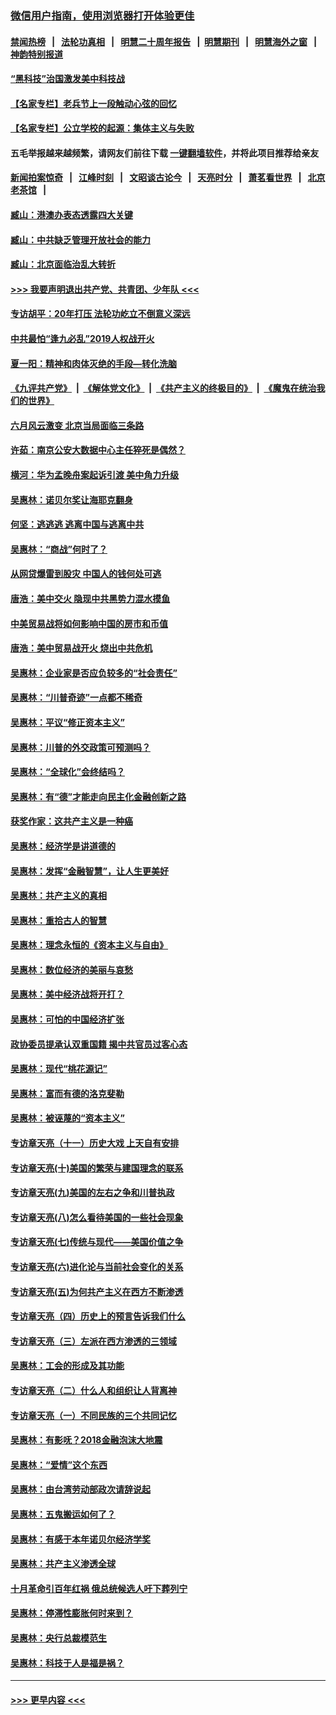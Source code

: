 ### [微信用户指南，使用浏览器打开体验更佳](https://github.com/gfw-breaker/banned-news1/blob/master/indexes/wechat-guide.md?t=0)
#### [禁闻热榜](热点新闻.md?t=0)  &nbsp;&nbsp;|&nbsp;&nbsp; [法轮功真相](https://github.com/gfw-breaker/truth/blob/master/README.md?t=0) &nbsp;&nbsp;|&nbsp;&nbsp; [明慧二十周年报告](https://github.com/gfw-breaker/mh-reports/blob/master/README.md?t=0) &nbsp;&nbsp;|&nbsp;&nbsp;[明慧期刊](https://github.com/gfw-breaker/mh-qikan) &nbsp;&nbsp;|&nbsp;&nbsp; [明慧海外之窗](https://github.com/gfw-breaker/mh-news/blob/master/README.md?t=0) &nbsp;&nbsp;|&nbsp;&nbsp; [神韵特别报道](https://github.com/gfw-breaker/mh-news/blob/master/shenyun.md?t=0)
#### [“黑科技”治国激发美中科技战](../pages/nsc423/n11638056.md?t=02080733) 
#### [【名家专栏】老兵节上一段触动心弦的回忆](../pages/nsc423/n11646016.md?t=02080733) 
#### [【名家专栏】公立学校的起源：集体主义与失败](../pages/nsc423/n11601833.md?t=02080733) 
#### 五毛举报越来越频繁，请网友们前往下载 [一键翻墙软件](https://github.com/gfw-breaker/ssr-accounts)，并将此项目推荐给亲友
#### [新闻拍案惊奇](https://github.com/gfw-breaker/banned-news1/blob/master/pages/link4.md) &nbsp;&nbsp;|&nbsp;&nbsp; [江峰时刻](https://github.com/gfw-breaker/banned-news1/blob/master/pages/link4.md) &nbsp;&nbsp;|&nbsp;&nbsp; [文昭谈古论今](https://github.com/gfw-breaker/banned-news1/blob/master/pages/link4.md) &nbsp;&nbsp;|&nbsp;&nbsp; [天亮时分](https://github.com/gfw-breaker/banned-news1/blob/master/pages/link4.md) &nbsp;&nbsp;|&nbsp;&nbsp; [萧茗看世界](https://github.com/gfw-breaker/banned-news1/blob/master/pages/link4.md) &nbsp;&nbsp;|&nbsp;&nbsp; [北京老茶馆](https://github.com/gfw-breaker/banned-news1/blob/master/pages/link4.md) &nbsp;&nbsp;|&nbsp;&nbsp; 
#### [臧山：港澳办表态透露四大关键](../pages/nsc423/n11421628.md?t=02080733) 
#### [臧山：中共缺乏管理开放社会的能力](../pages/nsc423/n11407457.md?t=02080733) 
#### [臧山：北京面临治乱大转折](../pages/nsc423/n11406895.md?t=02080733) 
#### [>>> 我要声明退出共产党、共青团、少年队 <<<](https://github.com/begood0513/goodnews/blob/master/quit/letter.md) 
#### [专访胡平：20年打压 法轮功屹立不倒意义深远](../pages/nsc423/n11398800.md?t=02080733) 
#### [中共最怕“逢九必乱”2019人权战开火](../pages/nsc423/n11385248.md?t=02080733) 
#### [夏一阳：精神和肉体灭绝的手段—转化洗脑](../pages/nsc423/n11368250.md?t=02080733) 
#### [《九评共产党》](https://github.com/begood0513/9ping.md/blob/master/README.md) &nbsp;|&nbsp; [《解体党文化》](../../../../jtdwh.md/blob/master/README.md)  &nbsp;|&nbsp; [《共产主义的终极目的》](../../../../gczydzjmd.md/blob/master/README.md) &nbsp;|&nbsp; [《魔鬼在统治我们的世界》](../../../../mgztzwmdsj.md/blob/master/README.md) 
#### [六月风云激变 北京当局面临三条路](../pages/nsc423/n11313668.md?t=02080733) 
#### [许茹：南京公安大数据中心主任猝死是偶然？](../pages/nsc423/n11064744.md?t=02080733) 
#### [横河：华为孟晚舟案起诉引渡 美中角力升级](../pages/nsc423/n11027230.md?t=02080733) 
#### [吴惠林：诺贝尔奖让海耶克翻身](../pages/nsc423/n10890049.md?t=02080733) 
#### [何坚：逃逃逃 逃离中国与逃离中共](../pages/nsc423/n10592891.md?t=02080733) 
#### [吴惠林：“商战”何时了？](../pages/nsc423/n10573558.md?t=02080733) 
#### [从网贷爆雷到股灾 中国人的钱何处可逃](../pages/nsc423/n10572800.md?t=02080733) 
#### [唐浩：美中交火 隐现中共黑势力混水摸鱼](../pages/nsc423/n10544040.md?t=02080733) 
#### [中美贸易战将如何影响中国的房市和币值](../pages/nsc423/n10543697.md?t=02080733) 
#### [唐浩：美中贸易战开火 烧出中共危机](../pages/nsc423/n10540126.md?t=02080733) 
#### [吴惠林：企业家是否应负较多的“社会责任”](../pages/nsc423/n10535022.md?t=02080733) 
#### [吴惠林：“川普奇迹”一点都不稀奇](../pages/nsc423/n10512808.md?t=02080733) 
#### [吴惠林：平议“修正资本主义”](../pages/nsc423/n10495724.md?t=02080733) 
#### [吴惠林：川普的外交政策可预测吗？](../pages/nsc423/n10462387.md?t=02080733) 
#### [吴惠林：“全球化”会终结吗？](../pages/nsc423/n10452838.md?t=02080733) 
#### [吴惠林：有“德”才能走向民主化金融创新之路](../pages/nsc423/n10432292.md?t=02080733) 
#### [获奖作家：这共产主义是一种癌](../pages/nsc423/n10431541.md?t=02080733) 
#### [吴惠林：经济学是讲道德的](../pages/nsc423/n10398014.md?t=02080733) 
#### [吴惠林：发挥“金融智慧”，让人生更美好](../pages/nsc423/n10375019.md?t=02080733) 
#### [吴惠林：共产主义的真相](../pages/nsc423/n10351394.md?t=02080733) 
#### [吴惠林：重拾古人的智慧](../pages/nsc423/n10337691.md?t=02080733) 
#### [吴惠林：理念永恒的《资本主义与自由》](../pages/nsc423/n10316274.md?t=02080733) 
#### [吴惠林：数位经济的美丽与哀愁](../pages/nsc423/n10292946.md?t=02080733) 
#### [吴惠林：美中经济战将开打？](../pages/nsc423/n10258825.md?t=02080733) 
#### [吴惠林：可怕的中国经济扩张](../pages/nsc423/n10219147.md?t=02080733) 
#### [政协委员提承认双重国籍 揭中共官员过客心态](../pages/nsc423/n10208809.md?t=02080733) 
#### [吴惠林：现代“桃花源记”](../pages/nsc423/n10185234.md?t=02080733) 
#### [吴惠林：富而有德的洛克斐勒](../pages/nsc423/n10142264.md?t=02080733) 
#### [吴惠林：被诬蔑的“资本主义”](../pages/nsc423/n10124816.md?t=02080733) 
#### [专访章天亮（十一）历史大戏 上天自有安排](../pages/nsc423/n10094905.md?t=02080733) 
#### [专访章天亮(十)美国的繁荣与建国理念的联系](../pages/nsc423/n10094899.md?t=02080733) 
#### [专访章天亮(九)美国的左右之争和川普执政](../pages/nsc423/n10094889.md?t=02080733) 
#### [专访章天亮(八)怎么看待美国的一些社会现象](../pages/nsc423/n10094857.md?t=02080733) 
#### [专访章天亮(七)传统与现代——美国价值之争](../pages/nsc423/n10093140.md?t=02080733) 
#### [专访章天亮(六)进化论与当前社会变化的关系](../pages/nsc423/n10092036.md?t=02080733) 
#### [专访章天亮(五)为何共产主义在西方不断渗透](../pages/nsc423/n10083620.md?t=02080733) 
#### [专访章天亮（四）历史上的预言告诉我们什么](../pages/nsc423/n10083606.md?t=02080733) 
#### [专访章天亮（三）左派在西方渗透的三领域](../pages/nsc423/n10081115.md?t=02080733) 
#### [吴惠林：工会的形成及其功能](../pages/nsc423/n10080633.md?t=02080733) 
#### [专访章天亮（二）什么人和组织让人背离神](../pages/nsc423/n10076637.md?t=02080733) 
#### [专访章天亮（一）不同民族的三个共同记忆](../pages/nsc423/n10074188.md?t=02080733) 
#### [吴惠林：有影呒？2018金融泡沫大地震](../pages/nsc423/n10040534.md?t=02080733) 
#### [吴惠林：“爱情”这个东西](../pages/nsc423/n10019423.md?t=02080733) 
#### [吴惠林：由台湾劳动部政次请辞说起](../pages/nsc423/n9979679.md?t=02080733) 
#### [吴惠林：五鬼搬运如何了？](../pages/nsc423/n9925338.md?t=02080733) 
#### [吴惠林：有感于本年诺贝尔经济学奖](../pages/nsc423/n9871883.md?t=02080733) 
#### [吴惠林：共产主义渗透全球](../pages/nsc423/n9812748.md?t=02080733) 
#### [十月革命引百年红祸 俄总统候选人吁下葬列宁](../pages/nsc423/n9810182.md?t=02080733) 
#### [吴惠林：停滞性膨胀何时来到？](../pages/nsc423/n9764136.md?t=02080733) 
#### [吴惠林：央行总裁模范生](../pages/nsc423/n9728134.md?t=02080733) 
#### [吴惠林：科技于人是福是祸？](../pages/nsc423/n9672982.md?t=02080733) 

----
#### [ >>> 更早内容 <<< ](../indexes/nsc423-earlier.md)
